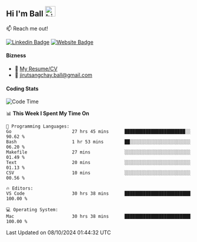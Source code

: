## Hi I'm Ball <img src="https://user-images.githubusercontent.com/1303154/88677602-1635ba80-d120-11ea-84d8-d263ba5fc3c0.gif" width="28px" height="28px" alt="hi">
 
:mailbox: Reach me out!

[![Linkedin Badge](https://img.shields.io/badge/-Jirut-0e76a8?style=flat&labelColor=0e76a8&logo=linkedin&logoColor=white)](https://www.linkedin.com/in/jirut-sangchay-338370251)
[![Website Badge](https://img.shields.io/badge/Website-184aa8?logo=website&logoColor=)](https://resume-jirut.web.app)

<!-- TODO: Add last video link -->
#### Bizness
- :paperclip: [My Resume/CV](https://github.com/Jirut01/Jirut01/blob/main/resume_jirut.pdf)
- :email: jirutsangchay.ball@gmail.com

#### Coding Stats


<!--START_SECTION:waka-->
![Code Time](http://img.shields.io/badge/Code%20Time-1%2C613%20hrs%2010%20mins-blue)

📊 **This Week I Spent My Time On** 

```text
💬 Programming Languages: 
Go                       27 hrs 45 mins      ███████████████████████░░   90.62 % 
Bash                     1 hr 53 mins        ██░░░░░░░░░░░░░░░░░░░░░░░   06.20 % 
Makefile                 27 mins             ░░░░░░░░░░░░░░░░░░░░░░░░░   01.49 % 
Text                     20 mins             ░░░░░░░░░░░░░░░░░░░░░░░░░   01.13 % 
CSV                      10 mins             ░░░░░░░░░░░░░░░░░░░░░░░░░   00.56 % 

🔥 Editors: 
VS Code                  30 hrs 38 mins      █████████████████████████   100.00 % 

💻 Operating System: 
Mac                      30 hrs 38 mins      █████████████████████████   100.00 % 
```


 Last Updated on 08/10/2024 01:44:32 UTC
<!--END_SECTION:waka-->
